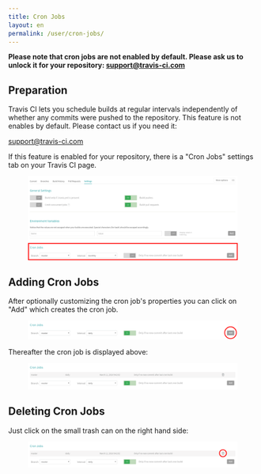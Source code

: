 ```yaml
---
title: Cron Jobs
layout: en
permalink: /user/cron-jobs/
---
```


**Please note that cron jobs are not enabled by default.
Please ask us to unlock it for your repository:
[support@travis-ci.com](mailto:support@travis-ci.com?subject=Cron)**

<div id="toc"></div>

## Preparation

Travis CI lets you schedule builds at regular intervals independently of whether
any commits were pushed to the repository.
This feature is not enables by default. Please contact us if you need it:

[support@travis-ci.com](mailto:support@travis-ci.com?subject=Cron)

If this feature is enabled for your repository, there is a "Cron Jobs" settings
tab on your Travis CI page.

<figure>
  <img alt="settings page with cron section" src="/images/cron-section.png"/>
</figure>

## Adding Cron Jobs

After optionally customizing the cron job's properties
you can click on "Add" which creates the cron job.

<figure>
  <img alt="adding a cron job" src="/images/cron-adding.png"/>
</figure>

Thereafter the cron job is displayed above:

<figure>
  <img alt="cron job created" src="/images/cron-created.png"/>
</figure>

## Deleting Cron Jobs

Just click on the small trash can on the right hand side:

<figure>
  <img alt="deleting a cron job" src="/images/cron-deleting.png"/>
</figure>
